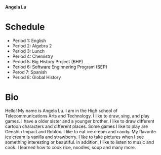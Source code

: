 #### Angela Lu 

# Schedule 
* Period 1: English 
* Period 2: Algebra 2
* Period 3: Lunch 
* Period 4: Chemistry 
* Period 5: Big History Project (BHP)
* Period 6: Software Enginnering Program (SEP)
* Perod 7: Spanish 
* Period 8: Global History 
# Bio 
Hello! My name is Angela Lu. I am in the High school of Telecommunications Arts and Technology. I like to draw, sing, and play games. I have a older sister and a younger brother. I like to draw different cartoon characters and different places. Some games I like to play are Genshin Impact and Roblox. I like to eat ice cream 
and candy. My flavorite ice cream is vanilla and strawberry. I like to take pictures when I see something interesting or beautiful.
In addition, I like to listen to music and cook. I learned how to cook rice, noodles, soup and many more. 

